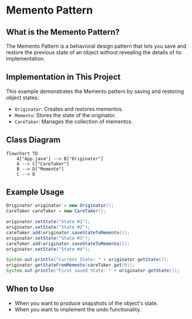 # Memento Pattern

## What is the Memento Pattern?
The Memento Pattern is a behavioral design pattern that lets you save and restore the previous state of an object without revealing the details of its implementation.

## Implementation in This Project
This example demonstrates the Memento pattern by saving and restoring object states:

- `Originator`: Creates and restores mementos.
- `Memento`: Stores the state of the originator.
- `CareTaker`: Manages the collection of mementos.

## Class Diagram
```mermaid
flowchart TD
    A["App.java"] --> B["Originator"]
    A --> C["CareTaker"]
    B --> D["Memento"]
    C --> D
```

## Example Usage
```java
Originator originator = new Originator();
CareTaker careTaker = new CareTaker();

originator.setState("State #1");
originator.setState("State #2");
careTaker.add(originator.saveStateToMemento());
originator.setState("State #3");
careTaker.add(originator.saveStateToMemento());
originator.setState("State #4");

System.out.println("Current State: " + originator.getState());
originator.getStateFromMemento(careTaker.get(0));
System.out.println("First saved State: " + originator.getState());
```

## When to Use
- When you want to produce snapshots of the object's state.
- When you want to implement the undo functionality. 
